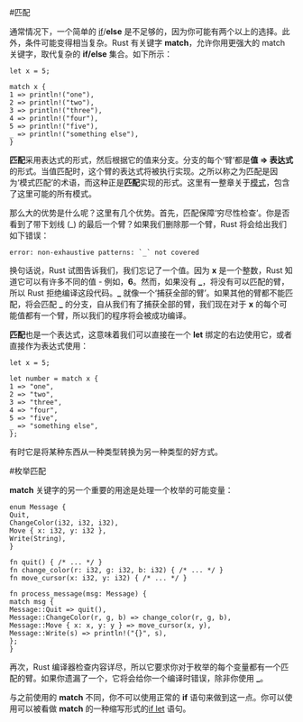 #匹配

通常情况下，一个简单的 <a href="http://doc.rust-lang.org/stable/book/if.html">if</a>/**else** 是不足够的，因为你可能有两个以上的选择。此外，条件可能变得相当复杂。Rust 有关键字      **match**，允许你用更强大的 match 关键字，取代复杂的 **if/else** 集合。如下所示：  

    let x = 5;
    
    match x {
    1 => println!("one"),
    2 => println!("two"),
    3 => println!("three"),
    4 => println!("four"),
    5 => println!("five"),
    _ => println!("something else"),
    }

**匹配**采用表达式的形式，然后根据它的值来分支。分支的每个‘臂’都是**值 => 表达式** 的形式。当值匹配时，这个臂的表达式将被执行实现。之所以称之为匹配是因为‘模式匹配’的术语，而这种正是**匹配**实现的形式。这里有一整章关于<a href="http://doc.rust-lang.org/stable/book/patterns.html">模式</a>，包含了这里可能的所有模式。  

那么大的优势是什么呢？这里有几个优势。首先，匹配保障‘穷尽性检查’。你是否看到了带下划线 (\_) 的最后一个臂？如果我们删除那一个臂，Rust 将会给出我们如下错误：  
    
    error: non-exhaustive patterns: `_` not covered

换句话说，Rust 试图告诉我们，我们忘记了一个值。因为 **x** 是一个整数，Rust 知道它可以有许多不同的值 - 例如，**6**。然而，如果没有 **\_**，将没有可以匹配的臂，所以 Rust 拒绝编译这段代码。**\_**  就像一个‘捕获全部的臂’。如果其他的臂都不能匹配，将会匹配 **\_** 的分支，自从我们有了捕获全部的臂，我们现在对于 **x** 的每个可能值都有一个臂，所以我们的程序将会被成功编译。  

**匹配**也是一个表达式，这意味着我们可以直接在一个 **let** 绑定的右边使用它，或者直接作为表达式使用：  

    let x = 5;
    
    let number = match x {
    1 => "one",
    2 => "two",
    3 => "three",
    4 => "four",
    5 => "five",
    _ => "something else",
    };

有时它是将某种东西从一种类型转换为另一种类型的好方式。  

#枚举匹配

**match** 关键字的另一个重要的用途是处理一个枚举的可能变量：  
    
    enum Message {
    Quit,
    ChangeColor(i32, i32, i32),
    Move { x: i32, y: i32 },
    Write(String),
    }
    
    fn quit() { /* ... */ }
    fn change_color(r: i32, g: i32, b: i32) { /* ... */ }
    fn move_cursor(x: i32, y: i32) { /* ... */ }
    
    fn process_message(msg: Message) {
    match msg {
    Message::Quit => quit(),
    Message::ChangeColor(r, g, b) => change_color(r, g, b),
    Message::Move { x: x, y: y } => move_cursor(x, y),
    Message::Write(s) => println!("{}", s),
    };
    }

再次，Rust 编译器检查内容详尽，所以它要求你对于枚举的每个变量都有一个匹配的臂。如果你遗漏了一个，它将会给你一个编译时错误，除非你使用 **\_**。   

与之前使用的 **match** 不同，你不可以使用正常的 **if** 语句来做到这一点。你可以使用可以被看做 **match** 的一种缩写形式的<a href="http://doc.rust-lang.org/stable/book/if-let.html">if let</a> 语句。
